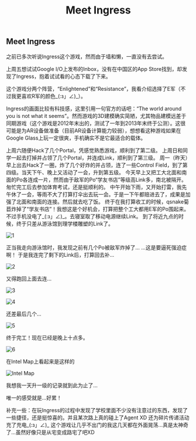 ﻿---
layout: post
title: Meet Ingress
---
  
## Meet Ingress
  
之前已多次听说Ingress这个游戏，然而由于墙和懒，一直没有去尝试。
  
上周五想试试Google I/O上发布的Inbox，没有在中国区的App Store找到，却发现了Ingress，抱着试试看的心态下载了下来。
  
这个游戏分两个阵营，“Enlightened”和“Resistance”，我看介绍选择了E军（不过我更喜欢R军的颜色_(:з」∠)_）。
  
Ingress的画面比较有科技感，这里引用一句官方的话吧：“The world around you is not what it seems”。然而游戏的3D建模确实简陋，尤其物品建模远差于同期游戏（这个游戏是2012年末出的，测试了一年到2013年末终于公测）。这很可能是为AR设备做准备（目前AR设备计算能力较弱），想想看这种游戏如果在Google Glass上玩一定很爽，手机确实不是它最适合的载体。
  
上周六随便Hack了几个Portal，凭感觉熟悉游戏，顺利到了第二级。
上周日和同学一起去打掉并占领了几个Portal，并连成Link，顺利到了第三级。
周一（昨天）早上出去Hack了一圈，炸了几个好炸的并占领，连了一些Control Field，到了第四级。当天下午、晚上又活动了一会，升到第五级。
今天早上又把工大北面和南面的Po各连成一片，然而由于敌军的Po“学友书店”等级高Link多，南北被隔开。匆忙完工后去参加体育考试，还是挺顺利的。
中午开始下雨，又开始打雷，我先午休了一会，等雨不大了打算打伞出去玩一会。于是一下午都赔进去了，成果是加强了北面和南面的连接。然后就去吃了饭。
终于在我打算收工的时候，qsnake菊苣炸掉了“学友书店”！我想这是个好机会，打算把整个工大都用E军的Po围起来。不过手机没电了_(:з」∠)_。去寝室取了移动电源继续Link。
到了将近九点的时候，终于只差从游泳馆到理学楼雕塑的Link了。
  
![1](/assets/image/meet-ingress-1.jpg)
  
正当我走向游泳馆时，我发现之前有几个Po被敌军炸掉了...
...这是要逼死强迫症啊！
于是我连完了剩下的Link后，打算回去补...
  
![2](/assets/image/meet-ingress-2.jpg)
  
又得跑回上面去连...
  
![3](/assets/image/meet-ingress-3.jpg)
  
![4](/assets/image/meet-ingress-4.jpg)
  
还差最后几个...
  
![5](/assets/image/meet-ingress-5.jpg)
  
终于完工！现在已经是晚上十点多。
  
![6](/assets/image/meet-ingress-6.jpg)
  
在Intel Map上看起来是这样的
  
![Intel Map](/assets/image/meet-ingress-on-intel-map.jpg)
  
我想我一天升一级的记录就到此为止了...
  
唯一的感受就是...好累！
  
补充一些：在玩Ingress的过程中发现了学校里面不少没有注意过的东西，发现了一些捷径，还是挺惊喜的。并且某次路上真的碰上了Agent XD 还为碎片传递活动充了充电_(:з」∠)_
这个游戏让几乎不出门的我这几天都在外面晃荡...真是太神奇了...虽然好像只是从宅变成路宅了吧XD